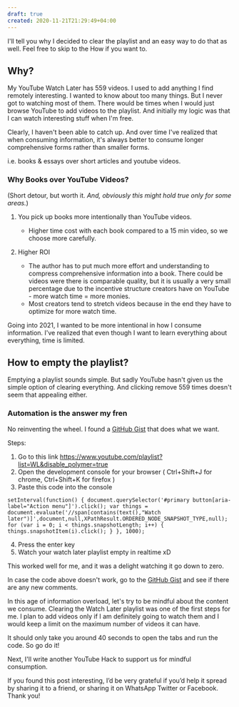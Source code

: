 ```yaml
---
draft: true
created: 2020-11-21T21:29:49+04:00
---
```

I'll tell you why I decided to clear the playlist and an easy way to do that as well. Feel free to skip to the How if you want to.

## Why?

My YouTube Watch Later has 559 videos. I used to add anything I find remotely interesting. I wanted to know about too many things. But I never got to watching most of them. There would be times when I would just browse YouTube to add videos to the playlist. And initially my logic was that I can watch interesting stuff when I'm free. 

Clearly, I haven't been able to catch up. And over time I've realized that when consuming information, it's always better to consume longer comprehensive forms rather than smaller forms. 

i.e. books & essays over short articles and youtube videos. 

### Why Books over YouTube Videos? 
(Short detour, but worth it. *And, obviously this might hold true only for some areas.*)

1. You pick up books more intentionally than YouTube videos. 
	- Higher time cost with each book compared to a 15 min video, so we choose more carefully. 

2. Higher ROI
	- The author has to put much more effort and understanding to compress comprehensive information into a book. There could be videos were there is comparable quality, but it is usually a very small percentage due to the incentive structure creators have on YouTube - more watch time = more monies.
	- Most creators tend to stretch videos because in the end they have to optimize for more watch time. 

Going into 2021, I wanted to be more intentional in how I consume information. 
I've realized that even though I want to learn everything about everything, time is limited. 

## How to empty the playlist?

Emptying a playlist sounds simple. But sadly YouTube hasn't given us the simple option of clearing everything.
And clicking remove 559 times doesn't seem that appealing either. 

### Automation is the answer my fren

No reinventing the wheel. I found a [GitHub Gist](https://gist.github.com/astamicu/eb351ce10451f1a51b71a1287d36880f) that does what we want. 

Steps:
1. Go to this link https://www.youtube.com/playlist?list=WL&disable_polymer=true
2. Open the development console for your browser ( Ctrl+Shift+J for chrome, Ctrl+Shift+K for firefox )
3. Paste this code into the console

```
setInterval(function() { document.querySelector('#primary button[aria-label="Action menu"]').click(); var things = document.evaluate('//span[contains(text(),"Watch later")]',document,null,XPathResult.ORDERED_NODE_SNAPSHOT_TYPE,null); for (var i = 0; i < things.snapshotLength; i++) { things.snapshotItem(i).click(); } }, 1000);
```

4. Press the enter key
5. Watch your watch later playlist empty in realtime xD

This worked well for me, and it was a delight watching it go down to zero. 

In case the code above doesn't work, go to the [GitHub Gist](https://gist.github.com/astamicu/eb351ce10451f1a51b71a1287d36880f) and see if there are any new comments. 


In this age of information overload, let's try to be mindful about the content we consume. Clearing the Watch Later playlist was one of the first steps for me. I plan to add videos only if I am definitely going to watch them and I would keep a limit on the maximum number of videos it can have. 

It should only take you around 40 seconds to open the tabs and run the code. So go do it!

Next, I'll write another YouTube Hack to support us for mindful consumption. 

If you found this post interesting, I’d be very grateful if you’d help it spread by sharing it to a friend, or sharing it on WhatsApp Twitter or Facebook. Thank you!









